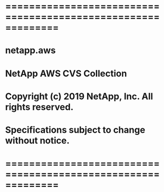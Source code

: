 # ============================================================= #
#                                                               #
# netapp.aws                                                    #
#                                                               #
# NetApp AWS CVS Collection                                     #
#                                                               #
# Copyright (c) 2019 NetApp, Inc. All rights reserved.          #
# Specifications subject to change without notice.              #
#                                                               #
# ============================================================= #
